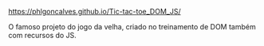 https://phlgoncalves.github.io/Tic-tac-toe_DOM_JS/ 

O famoso projeto do jogo da velha, criado no treinamento de DOM também com recursos do JS. 
